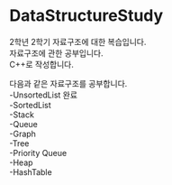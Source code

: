 # DataStructureStudy
2학년 2학기 자료구조에 대한 복습입니다.   
자료구조에 관한 공부입니다.   
C++로 작성합니다.   

다음과 같은 자료구조를 공부합니다.   
-UnsortedList 완료   
-SortedList   
-Stack   
-Queue   
-Graph   
-Tree   
-Priority Queue   
-Heap   
-HashTable   
